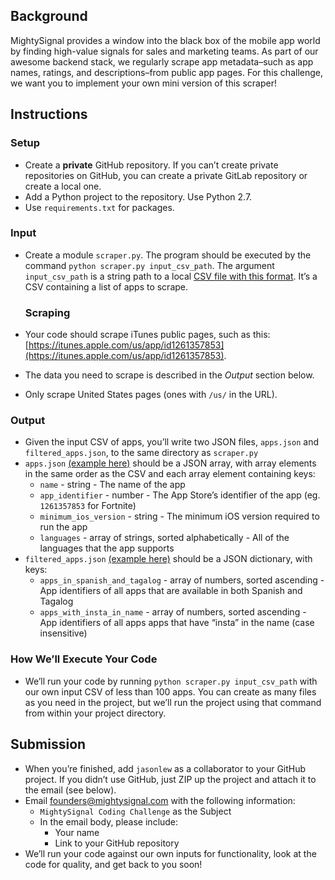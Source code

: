 
Background
----------

MightySignal provides a window into the black box of the mobile app world by finding high-value signals for sales and marketing teams. As part of our awesome backend stack, we regularly scrape app metadata–such as app names, ratings, and descriptions–from public app pages. For this challenge, we want you to implement your own mini version of this scraper!

Instructions
------------

### Setup

*   Create a **private** GitHub repository. If you can’t create private repositories on GitHub, you can create a private GitLab repository or create a local one.
*   Add a Python project to the repository. Use Python 2.7.
*   Use `requirements.txt` for packages.

### Input

*   Create a module `scraper.py`. The program should be executed by the command `python scraper.py input_csv_path`. The argument `input_csv_path` is a string path to a local [CSV file with this format](/coding-challenge-directions/input.csv). It’s a CSV containing a list of apps to scrape.
    
    ### Scraping
    
*   Your code should scrape iTunes public pages, such as this: [https://itunes.apple.com/us/app/id1261357853](https://itunes.apple.com/us/app/id1261357853).
*   The data you need to scrape is described in the _Output_ section below.
*   Only scrape United States pages (ones with `/us/` in the URL).

### Output

*   Given the input CSV of apps, you’ll write two JSON files, `apps.json` and `filtered_apps.json`, to the same directory as `scraper.py`
*   `apps.json` [(example here)](/coding-challenge-directions/apps.json) should be a JSON array, with array elements in the same order as the CSV and each array element containing keys:
    *   `name` - string - The name of the app
    *   `app_identifier` - number - The App Store’s identifier of the app (eg. `1261357853` for Fortnite)
    *   `minimum_ios_version` - string - The minimum iOS version required to run the app
    *   `languages` - array of strings, sorted alphabetically - All of the languages that the app supports
*   `filtered_apps.json` [(example here)](/coding-challenge-directions/filtered_apps.json) should be a JSON dictionary, with keys:
    *   `apps_in_spanish_and_tagalog` - array of numbers, sorted ascending - App identifiers of all apps that are available in both Spanish and Tagalog
    *   `apps_with_insta_in_name` - array of numbers, sorted ascending - App identifiers of all apps apps that have “insta” in the name (case insensitive)

### How We’ll Execute Your Code

*   We’ll run your code by running `python scraper.py input_csv_path` with our own input CSV of less than 100 apps. You can create as many files as you need in the project, but we’ll run the project using that command from within your project directory.

Submission
----------

*   When you’re finished, add `jasonlew` as a collaborator to your GitHub project. If you didn’t use GitHub, just ZIP up the project and attach it to the email (see below).
*   Email [founders@mightysignal.com](mailto:founders@mightysignal.com) with the following information:
    *   `MightySignal Coding Challenge` as the Subject
    *   In the email body, please include:
        *   Your name
        *   Link to your GitHub repository
*   We’ll run your code against our own inputs for functionality, look at the code for quality, and get back to you soon!


